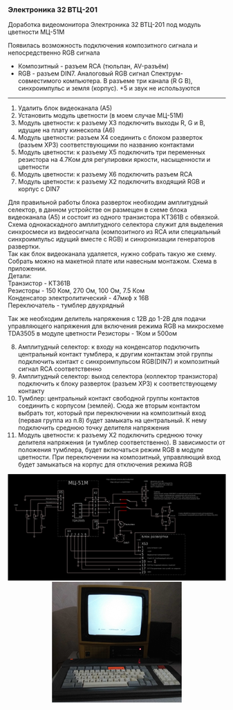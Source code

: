 ### Электроника 32 ВТЦ-201

<p>Доработка видеомонитора Электроника 32 ВТЦ-201 под модуль цветности МЦ-51М</p>
<p>Появилась возможность подключения композитного сигнала и непосредственно RGB сигнала </p>

* Композитный - разъем RCA  (тюльпан, AV-разъём)
* RGB - разъем DIN7. Аналоговый RGB сигнал Спектрум-совместимого компьютера. В разъеме три канала (R G B), синхроимпульс и земля (корпус). +5 и звук не используются  

***  

1. Удалить блок видеоканала (А5)
2. Установить модуль цветности (в моем случае МЦ-51М)
3. Модуль цветности: к разъему Х3 подключить выходы R, G и B, идущие на плату кинескопа (А6)
4. Модуль цветности: разъем Х4 соединить с блоком разверток (разъем ХР3) соответствующими по названию контактами
5. Модуль цветности: к разъему Х5 подключить три переменных резистора на 4.7Ком для регулировки яркости, насыщенности и цветности 
6. Модуль цветности: к разъему Х6 подключить разъем RCA
7. Модуль цветности: к разъему Х2 подключить входящий RGB и корпус с DIN7  
  
  Для правильной работы блока разверток необходим амплитудный селектор, в данном устройстве он размещен в схеме блока видеоканала (А5) и состоит из одного транзистора КТ361В с обвязкой. Схема однокаскадного амплитудного селектора служит для выделения синхросмеси из видеосигнала (композитного из RCA или специальный синхроимпульс идущий вместе с RGB) и синхронизации генераторов развертки.  
Так как блок видеоканала удаляется, нужно собрать такую же схему. Собрать можно на макетной плате или навесным монтажом. Схема в приложении.  
Детали:  
Транзистор - КТ361В  
Резисторы - 150 Ком, 270 Ом, 100 Ом, 7.5 Ком  
Конденсатор электролитический - 47мкф х 16В  
Переключатель - тумблер двухрядный  
  
  Так же необходим делитель напряжения с 12В до 1-2В для подачи управляющего напряжения для включения режима RGB на микросхеме TDA3505 в модуле цветности
Резисторы - 1Ком и 500ом </p>

8. Амплитудный селектор: к входу на конденсатор подключить центральный контакт тумблера, к другим контактам этой группы подключить контакт с синхроимпульсом RGB(DIN7) и композитный сигнал RCA соответственно
9. Амплитудный селектор: выход селектора (коллектор транзистора) подключить к блоку разверток (разъем ХР3) к соответствующему контакту
10. Тумблер: центральный контакт свободной группы контактов соединить с корпусом (землей). Сюда же вторым контактом выбрать тот, который при переключении на композитный вход (первая группа из п.8) будет замыкать на центральный. К нему подключить среднюю точку делителя напряжения
11. Модуль цветности: к разъему Х2 подключить среднюю точку делителя напряжения (и тумблер соответственно). В зависимости от положения тумблера, будет включаться режим RGB в модуле цветности. При переключении на композитный, управляющий вход будет замыкаться на корпус для отключения режима RGB  
  
  
<p style="text-align: center;">  
<img src="img1.png">  
<img src="img2.jpg" width="300">
</p>



